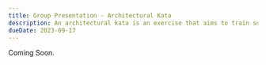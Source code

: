 ```yaml
---
title: Group Presentation - Architectural Kata
description: An architectural kata is an exercise that aims to train software architects. In this assignment, you will be given a scenario and you will be asked to design a system that satisfies the requirements of the scenario.
dueDate: 2023-09-17
---
```


Coming Soon.
